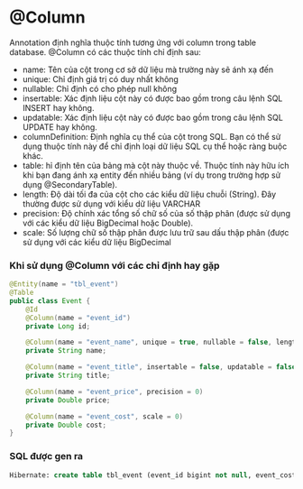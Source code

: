 # @Column
Annotation định nghĩa thuộc tính tương ứng với column trong table database. @Column có các thuộc tính chỉ định sau:
* name: Tên của cột trong cơ sở dữ liệu mà trường này sẽ ánh xạ đến
* unique: Chỉ định giá trị có duy nhất không
* nullable: Chỉ định có cho phép null không
* insertable: Xác định liệu cột này có được bao gồm trong câu lệnh SQL INSERT hay không.
* updatable: Xác định liệu cột này có được bao gồm trong câu lệnh SQL UPDATE hay không.
* columnDefinition: Định nghĩa cụ thể của cột trong SQL. Bạn có thể sử dụng thuộc tính này để chỉ định loại dữ liệu SQL cụ thể hoặc ràng buộc khác.
* table: hỉ định tên của bảng mà cột này thuộc về. Thuộc tính này hữu ích khi bạn đang ánh xạ entity đến nhiều bảng (ví dụ trong trường hợp sử dụng @SecondaryTable).
* length:  Độ dài tối đa của cột cho các kiểu dữ liệu chuỗi (String). Đây thường được sử dụng với kiểu dữ liệu VARCHAR
* precision: Độ chính xác tổng số chữ số của số thập phân (được sử dụng với các kiểu dữ liệu BigDecimal hoặc Double).
* scale: Số lượng chữ số thập phân được lưu trữ sau dấu thập phân (được sử dụng với các kiểu dữ liệu BigDecimal

### Khi sử dụng @Column với các chỉ định hay gặp
```java
@Entity(name = "tbl_event")
@Table
public class Event {
    @Id
    @Column(name = "event_id")
    private Long id;

    @Column(name = "event_name", unique = true, nullable = false, length = 30)
    private String name;

    @Column(name = "event_title", insertable = false, updatable = false)
    private String title;

    @Column(name = "event_price", precision = 0)
    private Double price;

    @Column(name = "event_cost", scale = 0)
    private Double cost;
}
```


### SQL được gen ra
```sql
Hibernate: create table tbl_event (event_id bigint not null, event_cost float(53), event_name varchar(30) not null, event_price float(53), event_title varchar(255), primary key (event_id))

```